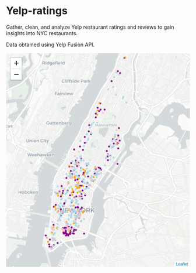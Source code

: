 # Yelp-ratings

Gather, clean, and analyze Yelp restaurant ratings and reviews to gain insights into NYC restaurants.

Data obtained using Yelp Fusion API.

![](mh_asian_cuisines.png)
